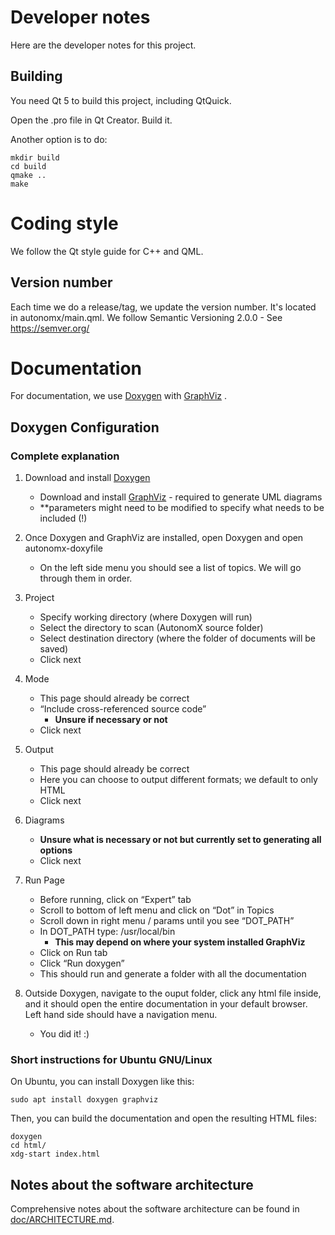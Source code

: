 # Developer notes

Here are the developer notes for this project.

## Building

You need Qt 5 to build this project, including QtQuick.

Open the .pro file in Qt Creator. Build it.

Another option is to do:

```
mkdir build
cd build
qmake ..
make
```

# Coding style

We follow the Qt style guide for C++ and QML.


## Version number

Each time we do a release/tag, we update the version number.
It's located in autonomx/main.qml.
We follow Semantic Versioning 2.0.0 - See https://semver.org/ 

# Documentation

For documentation, we use [Doxygen](https://www.doxygen.nl) with [GraphViz](https://graphviz.org)
.

## Doxygen Configuration

### Complete explanation

1. Download and install [Doxygen](https://www.doxygen.nl/download.html)
    * Download and install [GraphViz](https://graphviz.org/download/) - required to generate UML diagrams
    * **parameters might need to be modified to specify what needs to be included (!)

2. Once Doxygen and GraphViz are installed, open Doxygen and open autonomx-doxyfile
    * On the left side menu you should see a list of topics. We will go through them in order.

3. Project
    * Specify working directory (where Doxygen will run)
    * Select the directory to scan (AutonomX source folder)
    * Select destination directory (where the folder of documents will be saved)
    * Click next

4. Mode 
    * This page should already be correct
    * “Include cross-referenced source code” 
        * **Unsure if necessary or not**
    * Click next

5. Output
    * This page should already be correct
    * Here you can choose to output different formats; we default to only HTML
    * Click next

6. Diagrams
    * **Unsure what is necessary or not but currently set to generating all options**
    * Click next
    
7. Run Page
    * Before running, click on “Expert” tab
    * Scroll to bottom of left menu and click on “Dot” in Topics
    * Scroll down in right menu / params until you see “DOT_PATH”
    * In DOT_PATH type: /usr/local/bin
        * **This may depend on where your system installed GraphViz**
    * Click on Run tab
    * Click “Run doxygen”
    * This should run and generate a folder with all the documentation
    
8. Outside Doxygen, navigate to the ouput folder, click any html file inside, and it should open the entire documentation in your default browser. Left hand side should have a navigation menu.
    * You did it! :)

### Short instructions for Ubuntu GNU/Linux

On Ubuntu, you can install Doxygen like this:

```
sudo apt install doxygen graphviz
```

Then, you can build the documentation and open the resulting HTML files:

```
doxygen
cd html/
xdg-start index.html
```


## Notes about the software architecture

Comprehensive notes about the software architecture can be found in [doc/ARCHITECTURE.md](doc/ARCHITECTURE.md).

